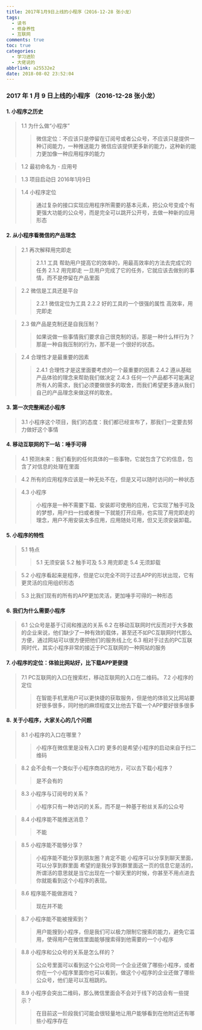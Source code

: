 ```yaml
---
title: 2017年1月9日上线的小程序（2016-12-28 张小龙）
tags:
  - 读书
  - 修身养性
  - 互联网
comments: true
toc: true
categories:
  - 学习进阶
  - 大佬说的
abbrlink: a25532e2
date: 2018-08-02 23:52:04
---
```

<script type="text/javascript" src="/js/src/bai.js"></script>

### 2017 年 1 月 9 日上线的小程序 （2016-12-28 张小龙）

#### 1. 小程序之历史
> 1.1 为什么做“小程序”
>> 微信定位：不应该只是停留在订阅号或者公众号，不应该只是提供一种订阅能力，一种推送能力
>> 微信应该提供更多新的能力，这种新的能力更加像一种应用程序的能力

> 1.2 最初命名为 - 应用号

> 1.3 项目启动日 2016年1月9日

> 1.4 小程序定位
>> 通过复杂的接口实现应用程序所需要的基本元素，把公众号变成个有更强大功能的公众号，而是完全可以跳开公开号，去做一种新的应用形态

####   2. 从小程序看微信的产品理念
> 2.1 再次解释用完即走
>> 2.1.1 工具
>>  帮助用户提高它的效率的，用最高效率的方法去完成它的任务
>> 2.1.2  用完即走
>>  一旦用户完成了它的任务，它就应该去做别的事情，而不是停留在产品里面

> 2.2 微信是工具还是平台
>> 2.2.1 微信定位为工具
>> 2.2.2 好的工具的一个很强的属性
>>  高效率，用完即走

> 2.3 做产品是克制还是自我压制？
>> 如果说做一些事情我们要求自己很克制的话，那是一种什么样行为？那是一种自我压制的行为，那不是一个很好的状态。

> 2.4 合理性才是最重要的因素
>> 2.4.1 合理性才是这里面要考虑的一个最重要的因素
>> 2.4.2 遵从基础产品体验的理念来帮助我们做决定
>> 2.4.3 任何一个产品都不可能满足所有人的需求，我们必须要做很多的取舍，而我们希望更多遵从我们自己的产品理念来做这样的取舍。

#### 3. 第一次完整阐述小程序
> 3.1   小程序这个项目，我们的态度：我们都已经宣布了，那我们一定要去努力做好这个事情

#### 4. 移动互联网的下一站：唾手可得
> 4.1 预测未来：我们看到的任何具体的一些事物，它就包含了它的信息，包含了对信息的处理在里面

> 4.2 所有的应用程序应该是一种无处不在，但是又可以随时访问的一种状态

> 4.3 小程序
>> 小程序是一种不需要下载、安装即可使用的应用，它实现了触手可及的梦想，用户扫一扫或者搜一下就能打开应用，也实现了用完即走的理念，用户不用安装太多应用，应用随处可用，但又无须安装卸载。

####  5. 小程序的特性
> 5.1 特点
>> 5.1 无须安装
>> 5.2 触手可及
>> 5.3 用完即走
>> 5.4 无须卸载

> 5.2 小程序看起来是程序，但是它以完全不同于过去APP的形状出现，它有更灵活的应用组织形态

> 5.3 比我们现有的所有的APP更加灵活，更加唾手可得的一种形态

#### 6. 我们为什么需要小程序
> 6.1 公众号是基于订阅和推送的关系
> 6.2 在移动互联网时代反而对于大多数的企业来说，他们缺少了一种有效的载体，甚至还不如PC互联网时代那么方便，通过网站可以很方便把他们的服务线上化
> 6.3 相对于过去的PC互联网时代，其实小程序非常的接近于PC互联网的一种网站的服务

####  7. 小程序的定位：体验比网站好，比下载APP更便捷
> 7.1 PC互联网的入口在搜索栏，移动互联网的入口在二维码。
> 7.2 小程序的定位
>> 在智能手机里用户可以更快捷的获取服务，但是他的体验又比网站要好很多很多，同时他的麻烦程度又比他去下载一个APP要好很多很多

####  8. 关于小程序，大家关心的几个问题
> 8.1 小程序的入口在哪里？
>> 小程序在微信里是没有入口的
>> 更多的是希望小程序的启动来自于扫二维码

> 8.2 会不会有一个类似于小程序商店的地方，可以去下载小程序？
>> 是不会有的

> 8.3 小程序与订阅号的关系？
>> 小程序只有一种访问的关系，而不是一种基于粉丝关系的公众号

> 8.4 小程序能不能推送消息？
>> 不能

> 8.5 小程序能不能够分享？
>> 小程序能不能分享到朋友圈？肯定不能
>> 小程序可以分享到聊天里面，可以分享到群里面
>> 希望的是我分享到群里面这一页的信息它是活的，所谓活的意思就是当它出现在一个聊天里的时候，你甚至不用点进去你就能看到这个小程序的表现。

> 8.6 程序能不能做游戏？
>> 现在并不能

> 8.7 小程序能不能被搜索到？
>> 用户能搜到小程序，但是我们可以极力限制它搜索的能力，避免它滥用，使得用户在微信里面能够搜索得到他需要的一个小程序

> 8.8 小程序和公众号的关系是怎么样的？
>> 公众号里面可以看到这个公众号同一个企业还做了哪些小程序，或者你在一个小程序里面你也可以看到，做这个小程序的企业还做了哪些公众号，他们是可以互相跳的。

> 8.9 小程序会突出二维码，那么微信里面会不会对于线下的店会有一些提示？
>> 在目前这一阶段我们可能会很轻量地让用户能够看到在他附近还有哪些小程序存在
